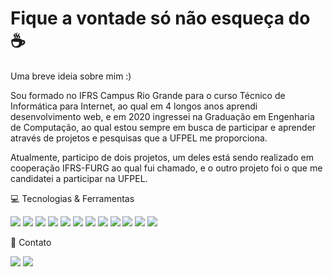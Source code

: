 # Fique a vontade só não esqueça do :coffee:

</hr>

Uma breve ideia sobre mim :)

Sou formado no IFRS Campus Rio Grande para o curso Técnico de Informática para Internet, ao qual em 4 longos anos aprendi desenvolvimento web, e em 2020 ingressei na Graduação em Engenharia de Computação, ao qual estou sempre em busca de participar e aprender através de projetos e pesquisas que a UFPEL me proporciona.

Atualmente, participo de dois projetos, um deles está sendo realizado em cooperação IFRS-FURG ao qual fui chamado, e o outro projeto foi o que me candidatei a participar na UFPEL.


💻 Tecnologias & Ferramentas


<img src="https://img.shields.io/badge/HTML5-E34F26?style=for-the-badge&logo=html5&logoColor=white" /> <img src="https://img.shields.io/badge/CSS3-1572B6?style=for-the-badge&logo=css3&logoColor=white" /> <img src="https://img.shields.io/badge/JavaScript-323330?style=for-the-badge&logo=javascript&logoColor=F7DF1E" /> <img src="https://img.shields.io/badge/PHP-777BB4?style=for-the-badge&logo=php&logoColor=white" /> <img src="https://img.shields.io/badge/Python-3776AB?style=for-the-badge&logo=python&logoColor=white" /> <img src="https://img.shields.io/badge/React-20232A?style=for-the-badge&logo=react&logoColor=61DAFB" /> <img src="https://img.shields.io/badge/React_Native-20232A?style=for-the-badge&logo=react&logoColor=61DAFB" /> <img src="https://img.shields.io/badge/Bootstrap-563D7C?style=for-the-badge&logo=bootstrap&logoColor=white" /> <img src="https://img.shields.io/badge/jQuery-0769AD?style=for-the-badge&logo=jquery&logoColor=white" /> <img src="https://img.shields.io/badge/MySQL-00000F?style=for-the-badge&logo=mysql&logoColor=white" /> <img src="https://img.shields.io/badge/PostgreSQL-316192?style=for-the-badge&logo=postgresql&logoColor=white" /> <img src="https://img.shields.io/badge/Git-F05032?style=for-the-badge&logo=git&logoColor=white" />


📱 Contato

<img src="https://img.shields.io/badge/LinkedIn-0077B5?style=for-the-badge&logo=linkedin&logoColor=white" /> <img src="https://img.shields.io/badge/Gmail-D14836?style=for-the-badge&logo=gmail&logoColor=white" />
